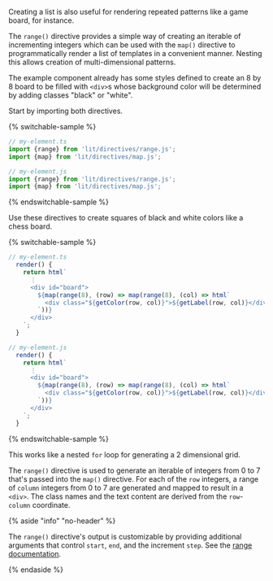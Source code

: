 Creating a list is also useful for rendering repeated patterns like a game
board, for instance.

The `range()` directive provides a simple way of creating an iterable of
incrementing integers which can be used with the `map()` directive to
programmatically render a list of templates in a convenient manner. Nesting this
allows creation of multi-dimensional patterns.

The example component already has some styles defined to create an 8 by 8 board
to be filled with `<div>`s whose background color will be determined by adding
classes "black" or "white".

Start by importing both directives.

{% switchable-sample %}

```ts
// my-element.ts
import {range} from 'lit/directives/range.js';
import {map} from 'lit/directives/map.js';
```

```js
// my-element.js
import {range} from 'lit/directives/range.js';
import {map} from 'lit/directives/map.js';
```

{% endswitchable-sample %}

Use these directives to create squares of black and white colors like a chess
board.

{% switchable-sample %}

```ts
// my-element.ts
  render() {
    return html`
      ⋮
      <div id="board">
        ${map(range(8), (row) => map(range(8), (col) => html`
          <div class="${getColor(row, col)}">${getLabel(row, col)}</div>
        `))}
      </div>
    `;
  }
```

```js
// my-element.js
  render() {
    return html`
      ⋮
      <div id="board">
        ${map(range(8), (row) => map(range(8), (col) => html`
          <div class="${getColor(row, col)}">${getLabel(row, col)}</div>
        `))}
      </div>
    `;
  }
```

{% endswitchable-sample %}

This works like a nested `for` loop for generating a 2 dimensional grid.

The `range()` directive is used to generate an iterable of integers from 0 to 7
that's passed into the `map()` directive. For each of the `row` integers, a
range of `column` integers from 0 to 7 are generated and mapped to result in a
`<div>`. The class names and the text content are derived from the
`row`-`column` coordinate.

{% aside "info" "no-header" %}

The `range()` directive's output is customizable by providing additional
arguments that control `start`, `end`, and the increment `step`. See the [range
documentation](/docs/templates/directives/#range).

{% endaside %}
